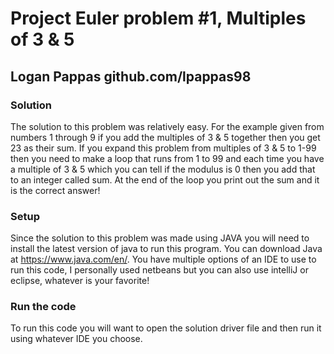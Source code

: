 # Project Euler problem #1, Multiples of 3 & 5

## Logan Pappas github.com/lpappas98

### Solution

The solution to this problem was relatively easy. For the example given from numbers 1 through 9 if you add the multiples of 3 & 5 together then you get 23 as their sum. If you expand this problem from multiples of 3 & 5 to 1-99 then you need to make a loop that runs from 1 to 99 and each time you have a multiple of 3 & 5 which you can tell if the modulus is 0 then you add that to an integer called sum. At the end of the loop you print out the sum and it is the correct answer!

### Setup
Since the solution to this problem was made using JAVA you will need to install the latest version of java to run this program. You can download Java at https://www.java.com/en/. You have multiple options of an IDE to use to run this code, I personally used netbeans but you can also use intelliJ or eclipse, whatever is your favorite!

### Run the code
 To run this code you will want to open the solution driver file and then run it using whatever IDE you choose.
